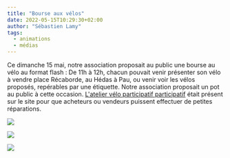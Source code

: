 ```yaml
---
title: "Bourse aux vélos"
date: 2022-05-15T10:29:30+02:00
author: "Sébastien Lamy"
tags:
  - animations
  - médias
---
```


Ce dimanche 15 mai, notre association proposait au public une bourse au vélo au format flash : De 11h à 12h, chacun pouvait venir présenter son vélo à vendre place Récaborde, au Hédas à Pau, ou venir voir les vélos proposés, repérables par une étiquette. Notre association proposait un pot au public à cette occasion. [L'atelier vélo participatif participatif](http://ateliervelopau.fr) était présent sur le site pour que acheteurs ou vendeurs puissent effectuer de petites réparations.

![](IMG_9757.jpg)

![](IMG_9758.jpg)

![](IMG_9760.jpg)

